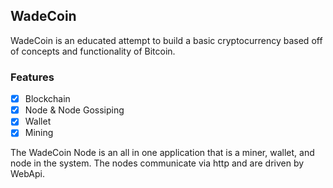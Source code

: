 ## WadeCoin

WadeCoin is an educated attempt to build a basic cryptocurrency based off of concepts and functionality of Bitcoin.

### Features
 - [x] Blockchain
 - [x] Node & Node Gossiping
 - [x] Wallet
 - [x] Mining

The WadeCoin Node is an all in one application that is a miner, wallet, and node in the system. The nodes communicate via http and are driven by WebApi.